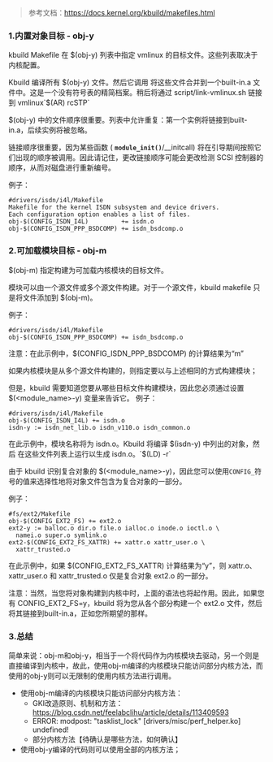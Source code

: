 > 参考文档：https://docs.kernel.org/kbuild/makefiles.html

### 1.内置对象目标 - obj-y 

kbuild Makefile 在 $(obj-y) 列表中指定 vmlinux 的目标文件。这些列表取决于内核配置。

Kbuild 编译所有 $(obj-y) 文件。然后它调用 将这些文件合并到一个built-in.a 文件中。这是一个没有符号表的精简档案。稍后将通过 script/link-vmlinux.sh 链接到 vmlinux`$(AR) rcSTP`

$(obj-y) 中的文件顺序很重要。列表中允许重复：第一个实例将链接到built-in.a，后续实例将被忽略。

链接顺序很重要，因为某些函数 ( **`module_init()`**/__initcall) 将在引导期间按照它们出现的顺序被调用。因此请记住，更改链接顺序可能会更改检测 SCSI 控制器的顺序，从而对磁盘进行重新编号。

例子：

```Shell
#drivers/isdn/i4l/Makefile
Makefile for the kernel ISDN subsystem and device drivers.
Each configuration option enables a list of files.
obj-$(CONFIG_ISDN_I4L)         += isdn.o
obj-$(CONFIG_ISDN_PPP_BSDCOMP) += isdn_bsdcomp.o
```

### 2.可加载模块目标 - obj-m 

$(obj-m) 指定构建为可加载内核模块的目标文件。

模块可以由一个源文件或多个源文件构建。对于一个源文件，kbuild makefile 只是将文件添加到 $(obj-m)。

例子：

```Shell
#drivers/isdn/i4l/Makefile
obj-$(CONFIG_ISDN_PPP_BSDCOMP) += isdn_bsdcomp.o
```

注意：在此示例中，$(CONFIG_ISDN_PPP_BSDCOMP) 的计算结果为“m”

如果内核模块是从多个源文件构建的，则指定要以与上述相同的方式构建模块；

但是，kbuild 需要知道您要从哪些目标文件构建模块，因此您必须通过设置 $(<module_name>-y) 变量来告诉它。 例子：

```Shell
#drivers/isdn/i4l/Makefile
obj-$(CONFIG_ISDN_I4L) += isdn.o
isdn-y := isdn_net_lib.o isdn_v110.o isdn_common.o
```

在此示例中，模块名称将为 isdn.o。Kbuild 将编译 $(isdn-y) 中列出的对象，然后 在这些文件列表上运行以生成 isdn.o。`$(LD) -r`

由于 kbuild 识别复合对象的 $(<module_name>-y)，因此您可以使用`CONFIG_`符号的值来选择性地将对象文件包含为复合对象的一部分。

例子：

```Shell
#fs/ext2/Makefile
obj-$(CONFIG_EXT2_FS) += ext2.o
ext2-y := balloc.o dir.o file.o ialloc.o inode.o ioctl.o \
  namei.o super.o symlink.o
ext2-$(CONFIG_EXT2_FS_XATTR) += xattr.o xattr_user.o \
  xattr_trusted.o
```

在此示例中，如果 $(CONFIG_EXT2_FS_XATTR) 计算结果为“y”，则 xattr.o、xattr_user.o 和 xattr_trusted.o 仅是复合对象 ext2.o 的一部分。

注意：当然，当您将对象构建到内核中时，上面的语法也将起作用。因此，如果您有 CONFIG_EXT2_FS=y，kbuild 将为您从各个部分构建一个 ext2.o 文件，然后将其链接到built-in.a，正如您所期望的那样。

### 3.总结

简单来说：obj-m和obj-y，相当于一个将代码作为内核模块去驱动，另一个则是直接编译到内核中，故此，使用obj-m编译的内核模块只能访问部分内核方法，而使用的obj-y则可以无限制的使用内核方法进行调用。

- 使用obj-m编译的内核模块只能访问部分内核方法：
  - GKI改造原则、机制和方法：https://blog.csdn.net/feelabclihu/article/details/113409593
  - ERROR: modpost: "tasklist_lock" [drivers/misc/perf_helper.ko] undefined!
  - 部分内核方法【待确认是哪些方法，如何确认】
- 使用obj-y编译的代码则可以使用全部的内核方法；